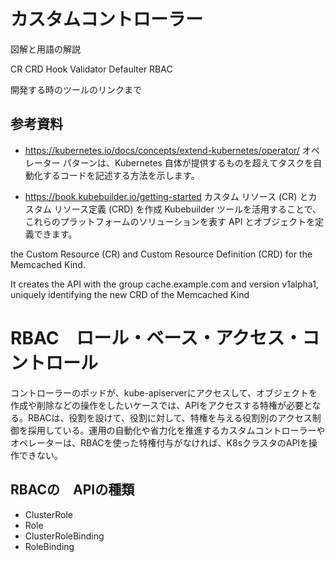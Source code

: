 # カスタムコントローラー

図解と用語の解説

CR
CRD
Hook
  Validator
  Defaulter
RBAC

開発する時のツールのリンクまで



## 参考資料
- https://kubernetes.io/docs/concepts/extend-kubernetes/operator/
オペレーター パターンは、Kubernetes 自体が提供するものを超えてタスクを自動化するコードを記述する方法を示します。

- https://book.kubebuilder.io/getting-started
カスタム リソース (CR) とカスタム リソース定義 (CRD) を作成
Kubebuilder ツールを活用することで、これらのプラットフォームのソリューションを表す API とオブジェクトを定義できます。 



the Custom Resource (CR) and Custom Resource Definition (CRD) for the Memcached Kind.

It creates the API with the group cache.example.com and version v1alpha1, uniquely identifying the new CRD of the Memcached Kind






# RBAC　ロール・ベース・アクセス・コントロール

コントローラーのポッドが、kube-apiserverにアクセスして、オブジェクトを作成や削除などの操作をしたいケースでは、APIをアクセスする特権が必要となる。RBACは、役割を設けて、役割に対して、特権を与える役割別のアクセス制御を採用している。運用の自動化や省力化を推進するカスタムコントローラーやオペレーターは、RBACを使った特権付与がなければ、K8sクラスタのAPIを操作できない。

## RBACの　APIの種類
- ClusterRole
- Role
- ClusterRoleBinding
- RoleBinding

